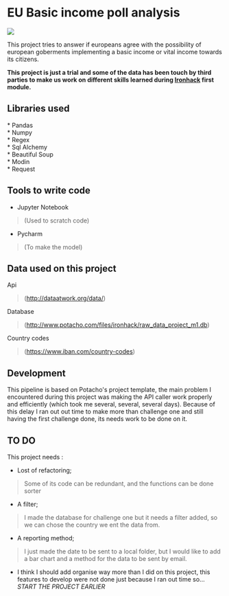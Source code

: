# EU Basic income poll analysis 

 ![](https://frepple.com/wp-content/uploads/business-poll-survey2-2401-1080x495.jpg) 
 



This project tries to answer if europeans agree with the possibility of european goberments
 implementing a basic income or vital income towards its citizens.
 
 **This project is just a trial and some of the data has been touch by third parties to make us 
 work on different skills learned during [Ironhack](https://www.ironhack.com/en)  first module.**
 

## Libraries used
 
 \* Pandas\
 \* Numpy\
 \* Regex\
 \* Sql Alchemy\
 \* Beautiful Soup\
 \* Modin\
 \* Request
 

## Tools to write code
 
 
 * Jupyter Notebook
 >(Used to scratch code)
 * Pycharm 
 >(To make the model)


## Data used on this project


 Api

>(http://dataatwork.org/data/)

 Database

>(http://www.potacho.com/files/ironhack/raw_data_project_m1.db)
 
 Country codes

>(https://www.iban.com/country-codes)


## Development


This pipeline is based on Potacho's project template, the main problem I encountered
during this project was making the API caller work properly and efficiently
(which took me several, several, several days).
Because of this delay I ran out out time to make more than challenge one
and still having the first challenge done, its needs work to be done on it.




## TO DO


This project needs :

- Lost of refactoring;
 >Some of its code can be redundant, and the functions can be done sorter

- A filter;
>I made the database for challenge one but it needs a filter added, so we 
>can chose the country we ent the data from.

- A reporting method;
>I just made the date to be sent to a local folder, but I would like to add 
>a bar chart and a method for the data to be sent by email.

- I think I should add organise way more than I did on this project, this features
to develop were not done just because I ran out time so...
_START THE PROJECT EARLIER_

